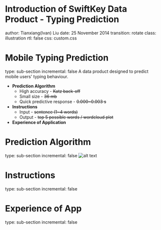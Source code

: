 Introduction of SwiftKey Data Product - Typing Prediction
========================================================
author: Tianxiang(Ivan) Liu
date: 25 November 2014
transition: rotate
class: illustration
rtl: false
css: custom.css

Mobile Typing Prediction
========================================================
type: sub-section
incremental: false
A data product designed to predict mobile users' typing behaviour.<br>

- <b>**Prediction Algorithm**</b> 
    - High accuracy - ~~Katz back-off~~
    - Small size - ~~36 mb~~
    - Quick predictive response - ~~0.000~0.003 s~~ 
- <b>**Instructions**</b>
    - Input - ~~sentence (1~4 words)~~
    - Output - ~~top 5 possible words / wordcloud plot~~
- <b>**Experience of Application**</b>

Prediction Algorithm
========================================================
type: sub-section
incremental: false
![alt text](myimage.png)

Instructions
========================================================
type: sub-section
incremental: false

Experience of App
========================================================
type: sub-section
incremental: false
